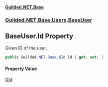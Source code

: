 #### [Guilded.NET.Base](Guilded_NET_Base.md 'Guilded.NET.Base')
### [Guilded.NET.Base.Users](Guilded_NET_Base.md#Guilded_NET_Base_Users 'Guilded.NET.Base.Users').[BaseUser](BaseUser.md 'Guilded.NET.Base.Users.BaseUser')
## BaseUser.Id Property
Given ID of the user.  
```csharp
public Guilded.NET.Base.GId Id { get; set; }
```
#### Property Value
[GId](GId.md 'Guilded.NET.Base.GId')
